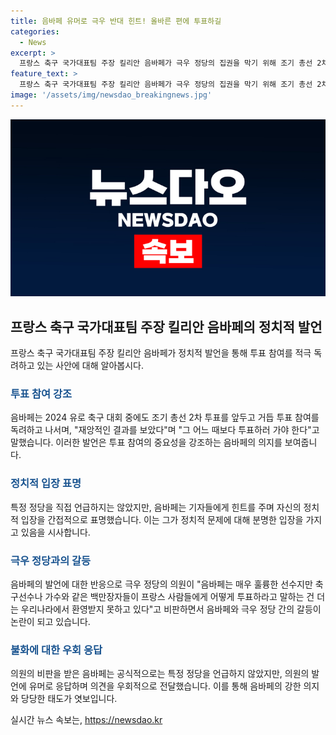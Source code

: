 ```yaml
---
title: 음바페 유머로 극우 반대 힌트! 올바른 편에 투표하길
categories:
  - News
excerpt: >
  프랑스 축구 국가대표팀 주장 킬리안 음바페가 극우 정당의 집권을 막기 위해 조기 총선 2차 투표 참여를 촉구하고 있다. 유로 2024 8강전을 앞둔 기자회견에서 재앙적인 결과를 보았다며 투표 참여를 독려한 음바페는 이를 통해 정치적 입장을 드러내면서 논란을 불러일으키고 있다. 극우 정당의 반발도 이어졌으며, 음바페는 축구선수가 정치에 개입하면서 논란이 확산되고 있다.
feature_text: >
  프랑스 축구 국가대표팀 주장 킬리안 음바페가 극우 정당의 집권을 막기 위해 조기 총선 2차 투표 참여를 촉구하고 있다. 유로 2024 8강전을 앞둔 기자회견에서 재앙적인 결과를 보았다며 투표 참여를 독려한 음바페는 이를 통해 정치적 입장을 드러내면서 논란을 불러일으키고 있다. 극우 정당의 반발도 이어졌으며, 음바페는 축구선수가 정치에 개입하면서 논란이 확산되고 있다.
image: '/assets/img/newsdao_breakingnews.jpg'
---
```


<p><img src="/assets/img/newsdao_breakingnews.jpg" alt="cryptoinkorea 속보" /></p>

<h2 data-ke-size="size26">프랑스 축구 국가대표팀 주장 킬리안 음바페의 정치적 발언</h2>

<p data-ke-size="size16">프랑스 축구 국가대표팀 주장 킬리안 음바페가 정치적 발언을 통해 투표 참여를 적극 독려하고 있는 사안에 대해 알아봅시다.</p>

<h3><b><span style="color: #1a5490;">투표 참여 강조</span></b></h3>

<p data-ke-size="size16">음바페는 2024 유로 축구 대회 중에도 조기 총선 2차 투표를 앞두고 거듭 투표 참여를 독려하고 나서며, "재앙적인 결과를 보았다"며 "그 어느 때보다 투표하러 가야 한다"고 말했습니다. 이러한 발언은 투표 참여의 중요성을 강조하는 음바페의 의지를 보여줍니다.</p>

<h3><b><span style="color: #1a5490;">정치적 입장 표명</span></b></h3>

<p data-ke-size="size16">특정 정당을 직접 언급하지는 않았지만, 음바페는 기자들에게 힌트를 주며 자신의 정치적 입장을 간접적으로 표명했습니다. 이는 그가 정치적 문제에 대해 분명한 입장을 가지고 있음을 시사합니다.</p>

<h3><b><span style="color: #1a5490;">극우 정당과의 갈등</span></b></h3>

<p data-ke-size="size16">음바페의 발언에 대한 반응으로 극우 정당의 의원이 "음바페는 매우 훌륭한 선수지만 축구선수나 가수와 같은 백만장자들이 프랑스 사람들에게 어떻게 투표하라고 말하는 건 더는 우리나라에서 환영받지 못하고 있다"고 비판하면서 음바페와 극우 정당 간의 갈등이 논란이 되고 있습니다.</p>

<h3><b><span style="color: #1a5490;">불화에 대한 우회 응답</span></b></h3>

<p data-ke-size="size16">의원의 비판을 받은 음바페는 공식적으로는 특정 정당을 언급하지 않았지만, 의원의 발언에 유머로 응답하며 의견을 우회적으로 전달했습니다. 이를 통해 음바페의 강한 의지와 당당한 태도가 엿보입니다.</p>
실시간 뉴스 속보는, <a href="https://newsdao.kr" rel="dofollow">https://newsdao.kr</a>


